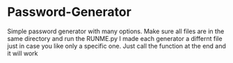 # Password-Generator
Simple password generator with many options. 
Make sure all files are in the same directory and run the RUNME.py
I made each generator a differnt file just in case you like only a specific one. Just call the function at the end and it will work
